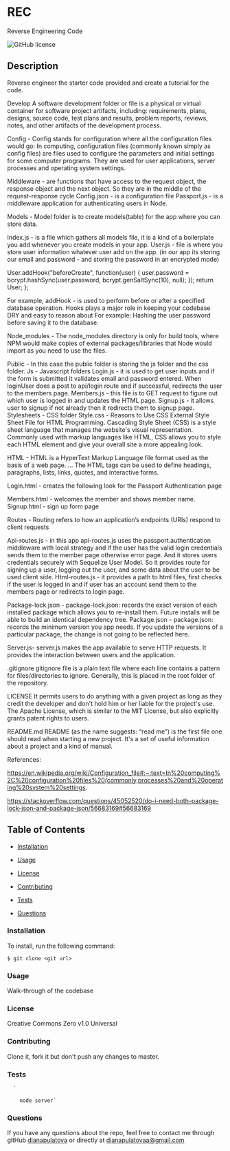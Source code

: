 # REC
Reverse Engineering Code






  ![GitHub license](https://img.shields.io/badge/license-Creative%20Commons%20Zero%20v1.0%20Universal-blue.svg)

  ## Description
 Reverse engineer the starter code provided and create a tutorial for the code.
 
Develop
A software development folder or file is a physical or virtual container for software project artifacts, including: requirements, plans, designs, source code, test plans and results, problem reports, reviews, notes, and other artifacts of the development process.

Config -
Config stands for configuration where all the configuration files would go: 
In computing, configuration files (commonly known simply as config files) are files used to configure the parameters and initial settings for some computer programs. They are used for user applications, server processes and operating system settings.

Middleware - are functions that have access to the request object, the response object and the next object. So they are in the middle of the request-response cycle
Config.json - is a configuration file
Passport.js - is a middleware application for authenticating users in Node.


Models -
Model folder is to create models(table) for the app where you can store data.

Index.js - is a file which gathers all models file, it is a kind of a boilerplate you add whenever you create models in your app.
User.js - file is where you store user information whatever user add on the app. (in our app its storing our email and password - and storing the password in an encrypted mode)

User.addHook("beforeCreate", function(user) {
   user.password = bcrypt.hashSync(user.password, bcrypt.genSaltSync(10), null);
 });
 return User;
};

For example, addHook - is used to perform before or after a specified database operation. Hooks plays a major role in keeping your codebase DRY and easy to reason about For example: Hashing the user password before saving it to the database.


Node_modules -
The node_modules directory is only for build tools, where NPM would make copies of external packages/libraries that Node would import as you need to use the files.

Public - 
In this case the public folder is storing the js folder and the css folder. 
Js - Javascript folders
	Login.js - it is used to get user inputs and if the form is submitted it validates email and password entered. When loginUser  does a post to api/login route and if successful, redirects the user to the members page.
Members.js - this file is to GET request to figure out which user is logged in and updates the HTML page.
Signup.js - it allows user to signup if not already then it redirects them to signup page. 
Stylesheets - CSS folder
	Style.css - Reasons to Use CSS External Style Sheet File for HTML Programming. Cascading Style Sheet (CSS) is a style sheet language that manages the website's visual representation. Commonly used with markup languages like HTML, CSS allows you to style each HTML element and give your overall site a more appealing look.

HTML -
 HTML is a HyperText Markup Language file format used as the basis of a web page. ... The HTML tags can be used to define headings, paragraphs, lists, links, quotes, and interactive forms.

Login.html - creates the following look for the Passport Authentication page

Members.html - welcomes the member and shows member name.
Signup.html - sign up form page


Routes -
 Routing refers to how an application’s endpoints (URIs) respond to client requests

Api-routes.js - in this app api-routes.js uses the passport.authentication middleware with local strategy and if the user has the valid login credentials sends them to the member page otherwise error page. And it stores users credentials securely with Sequelize User Model. So it provides route for signing up a user, logging out the user, and some data about the user to be used client side. 
Html-routes.js - it provides a path to html files, first checks if the user is logged in and if user has an account send them to the members page or redirects to login page. 

Package-lock.json -
package-lock.json: records the exact version of each installed package which allows you to re-install them. Future installs will be able to build an identical dependency tree.
Package.json -
package.json: records the minimum version you app needs. If you update the versions of a particular package, the change is not going to be reflected here.

Server.js-
 server.js makes the app available to serve HTTP requests. It provides the interaction between users and the  application. 

.gitignore
 gitignore file is a plain text file where each line contains a pattern for files/directories to ignore. Generally, this is placed in the root folder of the repository.

LICENSE
It permits users to do anything with a given project as long as they credit the developer and don't hold him or her liable for the project's use. The Apache License, which is similar to the MIT License, but also explicitly grants patent rights to users.

README.md 
README (as the name suggests: “read me”) is the first file one should read when starting a new project. It's a set of useful information about a project and a kind of manual. 



References:

https://en.wikipedia.org/wiki/Configuration_file#:~:text=In%20computing%2C%20configuration%20files%20(commonly,processes%20and%20operating%20system%20settings.

https://stackoverflow.com/questions/45052520/do-i-need-both-package-lock-json-and-package-json/56683169#56683169









 


  ## Table of Contents

  * [Installation](#installation)

  * [Usage](#usage)

  * [License](#license)
 
  * [Contributing](#contributing)
   
  * [Tests](#tests)

  * [Questions](#questions)
   
 
  ### Installation

  To install, run the following command:

  ```
  $ git clone <git url>
  ```

  ### Usage
  Walk-through of the codebase
  
  
  ### License
  Creative Commons Zero v1.0 Universal


  ### Contributing
  Clone it, fork it but don't push any changes to master.
  
  ### Tests
     
      
      `  

        node server`
      
      

        
  ### Questions
   
  
  If you have any questions about the repo, feel free to contact me through gitHub [dianapulatova](https://github.com/dianapulatova)
  or directly at <dianapulatovaa@gmail.com>



